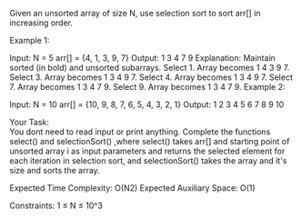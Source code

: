 Given an unsorted array of size N, use selection sort to sort arr[] in increasing order.


Example 1:

Input:
N = 5
arr[] = {4, 1, 3, 9, 7}
Output:
1 3 4 7 9
Explanation:
Maintain sorted (in bold) and unsorted subarrays.
Select 1. Array becomes 1 4 3 9 7.
Select 3. Array becomes 1 3 4 9 7.
Select 4. Array becomes 1 3 4 9 7.
Select 7. Array becomes 1 3 4 7 9.
Select 9. Array becomes 1 3 4 7 9.
Example 2:

Input:
N = 10
arr[] = {10, 9, 8, 7, 6, 5, 4, 3, 2, 1}
Output:
1 2 3 4 5 6 7 8 9 10

Your Task:  
You dont need to read input or print anything. Complete the functions select() and selectionSort() ,where select() takes arr[] and starting point of unsorted array i as input parameters and returns the selected element for each iteration in selection sort, and selectionSort() takes the array and it's size and sorts the array.


Expected Time Complexity: O(N2)
Expected Auxiliary Space: O(1)


Constraints:
1 ≤ N ≤ 10^3

